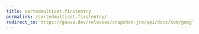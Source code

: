 ```yaml
---
title: sortedmultiset.firstentry
permalink: /sortedmultiset.firstentry/
redirect_to: https://guava.dev/releases/snapshot-jre/api/docs/com/google/common/collect/SortedMultiset.html#firstEntry--
---
```

